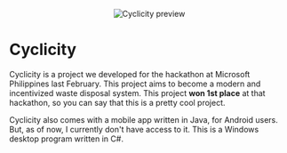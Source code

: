 <p align="center">
	<img src="https://2.bp.blogspot.com/-8CUlg_9SimE/WrY8Y_ckICI/AAAAAAAAElo/l2mYROmHTOQmKZYo0RZ6Uod9B3MfNUL6QCLcBGAs/s0/cyclicity.jpg" alt="Cyclicity preview" title="The Cyclicity program"/>
</p>

# Cyclicity
Cyclicity is a project we developed for the hackathon at Microsoft Philippines last February. This project aims to become a modern and incentivized waste disposal system. This project **won 1st place** at that hackathon, so you can say that this is a pretty cool project.

Cyclicity also comes with a mobile app written in Java, for Android users. But, as of now, I currently don't have access to it. This is a Windows desktop program written in C#.
